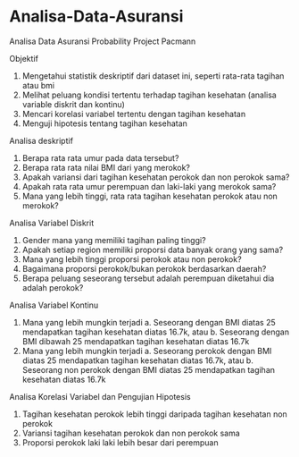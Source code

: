 # Analisa-Data-Asuransi
Analisa Data Asuransi Probability Project Pacmann

Objektif
1. Mengetahui statistik deskriptif dari dataset ini, seperti rata-rata tagihan atau bmi
2. Melihat peluang kondisi tertentu terhadap tagihan kesehatan (analisa variable diskrit dan kontinu)
3. Mencari korelasi variabel tertentu dengan tagihan kesehatan
4. Menguji hipotesis tentang tagihan kesehatan

Analisa deskriptif
1. Berapa rata rata umur pada data tersebut?
2. Berapa rata rata nilai BMI dari yang merokok?
3. Apakah variansi dari tagihan kesehatan perokok dan non perokok sama?
4. Apakah rata rata umur perempuan dan laki-laki yang merokok sama?
5. Mana yang lebih tinggi, rata rata tagihan kesehatan perokok atau non merokok?

Analisa Variabel Diskrit
1. Gender mana yang memiliki tagihan paling tinggi?
2. Apakah setiap region memiliki proporsi data banyak orang yang sama?
3. Mana yang lebih tinggi proporsi perokok atau non perokok?
4. Bagaimana proporsi perokok/bukan perokok berdasarkan daerah?
5. Berapa peluang seseorang tersebut adalah perempuan diketahui dia adalah perokok?

Analisa Variabel Kontinu
1. Mana yang lebih mungkin terjadi
a. Seseorang dengan BMI diatas 25 mendapatkan tagihan kesehatan diatas 16.7k,
atau
b. Seseorang dengan BMI dibawah 25 mendapatkan tagihan kesehatan diatas
16.7k
2. Mana yang lebih mungkin terjadi
a. Seseorang perokok dengan BMI diatas 25 mendapatkan tagihan kesehatan
diatas 16.7k, atau
b. Seseorang non perokok dengan BMI diatas 25 mendapatkan tagihan kesehatan
diatas 16.7k

Analisa Korelasi Variabel dan
Pengujian Hipotesis
1. Tagihan kesehatan perokok lebih tinggi daripada tagihan kesehatan non perokok
2. Variansi tagihan kesehatan perokok dan non perokok sama
3. Proporsi perokok laki laki lebih besar dari perempuan

